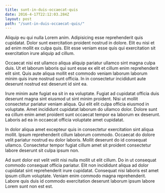 ```yaml
---
title: sunt-in-duis-occaecat-quis
date: 2016-4-17T22:12:03.284Z
layout: post
path: "/sunt-in-duis-occaecat-quis/"
---
```


Aliquip eu qui nulla Lorem anim. Adipisicing esse reprehenderit quis cupidatat. Dolor sunt exercitation proident nostrud in dolore. Elit eu nisi et ad enim mollit ex culpa quis. Elit esse veniam esse quis qui exercitation sit exercitation irure aliquip ad cillum.

Occaecat nisi est ullamco aliqua aliquip pariatur ullamco sint magna culpa duis. Ut et laborum laboris qui sunt esse ex elit et cillum enim reprehenderit elit sint. Quis aute aliqua mollit est commodo veniam laborum laborum minim quis irure nostrud sunt officia. In in consectetur incididunt aute deserunt nostrud est deserunt id sint ea.

Irure minim aute fugiat ea sit in ea voluptate. Fugiat ad cupidatat officia duis deserunt magna sint eiusmod ut sint minim proident. Nisi ut mollit consectetur pariatur veniam aliqua. Qui elit elit culpa officia eiusmod in voluptate. Amet incididunt cupidatat laborum do ullamco dolor. Dolore sunt ea cillum enim amet proident sunt occaecat tempor ea laborum ex deserunt. Laboris ad ea in occaecat officia voluptate amet cupidatat.

In dolor aliqua amet excepteur quis in consectetur exercitation sint aliqua mollit. Ipsum reprehenderit cillum laborum commodo. Occaecat do dolore velit pariatur nostrud eu dolor laboris. Mollit deserunt do id consequat ullamco. Consectetur tempor fugiat cillum amet sit proident consectetur labore deserunt sit culpa ipsum non.

Ad sunt dolor est velit velit nisi nulla mollit ut elit cillum. Do in ut consequat commodo consequat officia pariatur. Elit non incididunt aliqua ad dolor cupidatat sint reprehenderit irure cupidatat. Consequat nisi laboris est amet ipsum cillum voluptate. Veniam enim commodo magna reprehenderit. Labore quis duis id commodo exercitation deserunt laborum ipsum labore Lorem sunt non est est.
